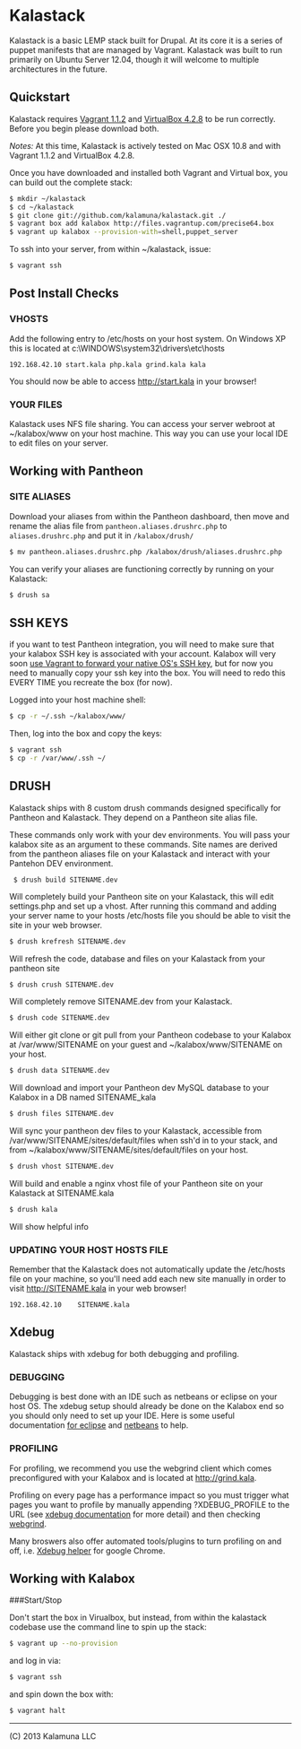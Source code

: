 Kalastack
=========================

Kalastack is a basic LEMP stack built for Drupal. At its core it is a series of puppet manifests that
are managed by Vagrant. Kalastack was built to run primarily on Ubuntu Server 12.04, though it will welcome to multiple architectures in the future.

## Quickstart

Kalastack requires [Vagrant 1.1.2](http://downloads.vagrantup.com/tags/v1.1.2) and [VirtualBox 4.2.8](http://download.virtualbox.org/virtualbox/4.2.8/) to be run correctly. Before you begin please download both.

*Notes:* At this time, Kalastack is actively tested on Mac OSX 10.8 and with Vagrant 1.1.2 and VirtualBox 4.2.8.

Once you have downloaded and installed both Vagrant and Virtual box,
you can build out the complete stack:

```bash
$ mkdir ~/kalastack
$ cd ~/kalastack
$ git clone git://github.com/kalamuna/kalastack.git ./
$ vagrant box add kalabox http://files.vagrantup.com/precise64.box
$ vagrant up kalabox --provision-with=shell,puppet_server
```
To ssh into your server, from within ~/kalastack, issue:
```bash
$ vagrant ssh
```
## Post Install Checks

### VHOSTS

Add the following entry to /etc/hosts on your host system. On Windows XP this is located at c:\WINDOWS\system32\drivers\etc\hosts

    192.168.42.10 start.kala php.kala grind.kala kala

You should now be able to access http://start.kala in your browser!


### YOUR FILES

Kalastack uses NFS file sharing. You can access your server webroot at ~/kalabox/www on your host
machine. This way you can use your local IDE to edit files on your server.

## Working with Pantheon

### SITE ALIASES

Download your aliases from within the Pantheon dashboard, then move and rename the alias file from ```pantheon.aliases.drushrc.php``` to ```aliases.drushrc.php``` and put it in ```/kalabox/drush/```
```bash
$ mv pantheon.aliases.drushrc.php /kalabox/drush/aliases.drushrc.php
```

You can verify your aliases are functioning correctly by running on your Kalastack:
```bash
$ drush sa
```


## SSH KEYS

if you want to test Pantheon integration, you will need to make sure that your kalabox SSH key is associated with your account. Kalabox will very soon [use Vagrant to forward your native OS's SSH key](http://docs.vagrantup.com/v2/vagrantfile/ssh_settings.html), but for now you need to manually copy your ssh key into the box. You will need to redo this EVERY TIME you recreate the box (for now).

Logged into your host machine shell:
```bash
$ cp -r ~/.ssh ~/kalabox/www/
```
Then, log into the box and copy the keys:
```bash
$ vagrant ssh
$ cp -r /var/www/.ssh ~/
```


## DRUSH

Kalastack ships with 8 custom drush commands designed specifically for Pantheon
and Kalastack. They depend on a Pantheon site alias file.

These commands only work with your dev environments. You will pass your kalabox site as an
argument to these commands. Site names are derived from the pantheon aliases file on your Kalastack and interact with your Pantehon DEV environment.

     $ drush build SITENAME.dev

Will completely build your Pantheon site on your Kalastack, this will
edit settings.php and set up a vhost. After running this command and
adding your server name to your hosts /etc/hosts file you should be
able to visit the site in your web browser.
```bash
$ drush krefresh SITENAME.dev
```
Will refresh the code, database and files on your Kalastack from your
pantheon site
```bash
$ drush crush SITENAME.dev
```
Will completely remove SITENAME.dev from your Kalastack.
```bash
$ drush code SITENAME.dev
```
Will either git clone or git pull from your Pantheon codebase to your
Kalabox at /var/www/SITENAME on your guest and ~/kalabox/www/SITENAME
on your host.
```bash
$ drush data SITENAME.dev
```
Will download and import your Pantheon dev MySQL database to your
Kalabox in a DB named SITENAME_kala
```bash
$ drush files SITENAME.dev
```
Will sync your pantheon dev files to your Kalastack, accessible from
/var/www/SITENAME/sites/default/files when ssh'd in to your stack, and from
~/kalabox/www/SITENAME/sites/default/files on your host.
```bash
$ drush vhost SITENAME.dev
```
Will build and enable a nginx vhost file of your Pantheon site on your
Kalastack at SITENAME.kala
```bash
$ drush kala
```
Will show helpful info

### UPDATING YOUR HOST HOSTS FILE

Remember that the Kalastack does not automatically update the /etc/hosts file on
your machine, so you'll need add each new site manually in order
to visit http://SITENAME.kala in your web browser!

    192.168.42.10    SITENAME.kala


## Xdebug

Kalastack ships with xdebug for both debugging and profiling.

### DEBUGGING

Debugging is best done with an IDE such as netbeans or eclipse on your host OS.
The xdebug setup should already be done on the Kalabox end so you should
only need to set up your IDE. Here is some useful documentation [for eclipse](
http://brianfisher.name/content/drupal-development-environment-os-x-mamp-pro-eclipse-xdebug-and-drush) and [netbeans](http://wiki.netbeans.org/HowToConfigureXDebug) to help.

### PROFILING

For profiling, we recommend you use the webgrind client which comes preconfigured
with your Kalabox and is located at http://grind.kala.

Profiling on every page has a performance impact so you must trigger what pages
you want to profile by manually appending ?XDEBUG_PROFILE to
the URL (see [xdebug documentation](http://xdebug.org/docs/profiler) for more detail) and then
checking [webgrind](http://grind.kala).

Many broswers also offer automated tools/plugins to turn profiling on and off, i.e. [Xdebug helper](https://chrome.google.com/webstore/detail/xdebug-helper/eadndfjplgieldjbigjakmdgkmoaaaoc) for google Chrome.


## Working with Kalabox

###Start/Stop

Don't start the box in Virualbox, but instead, from within the kalastack codebase use the command line to spin up the stack:
```bash
$ vagrant up --no-provision
```
and log in via:
```bash
$ vagrant ssh
```
and spin down the box with:
```bash
$ vagrant halt
```

  
-------------------------------------------------------------------------------------
(C) 2013 Kalamuna LLC
